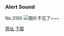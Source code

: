 ### Alert Sound
No.3100
![图片不见了~~~](https://imgs.xkcd.com/comics/alert_sound.png)

[原址](https://xkcd.com//3100) [下载](https://imgs.xkcd.com/comics/alert_sound.png)


